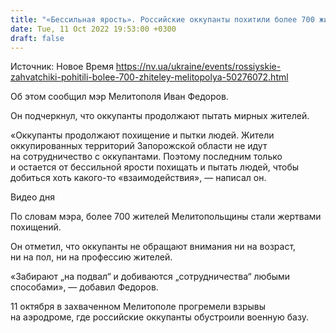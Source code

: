 ```yaml
---
title: "«Бессильная ярость». Российские оккупанты похитили более 700 жителей Мелитополя — мэр"
date: Tue, 11 Oct 2022 19:53:00 +0300
draft: false
---
```

Источник: Новое Время https://nv.ua/ukraine/events/rossiyskie-zahvatchiki-pohitili-bolee-700-zhiteley-melitopolya-50276072.html


 Об этом сообщил мэр Мелитополя Иван Федоров.

Он подчеркнул, что оккупанты продолжают пытать мирных жителей.

«Оккупанты продолжают похищение и пытки людей. Жители оккупированных территорий Запорожской области не идут на сотрудничество с оккупантами. Поэтому последним только и остается от бессильной ярости похищать и пытать людей, чтобы добиться хоть какого-то «взаимодействия», — написал он.

 Видео дня   

По словам мэра, более 700 жителей Мелитопольщины стали жертвами похищений.

Он отметил, что оккупанты не обращают внимания ни на возраст, ни на пол, ни на профессию жителей.

«Забирают „на подвал“ и добиваются „сотрудничества“ любыми способами», — добавил Федоров.

 11 октября в захваченном Мелитополе прогремели взрывы на аэродроме, где российские оккупанты обустроили военную базу.
